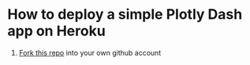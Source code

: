# How to deploy a simple Plotly Dash app on Heroku

1. [Fork this repo](https://help.github.com/articles/fork-a-repo/) into your own github account
